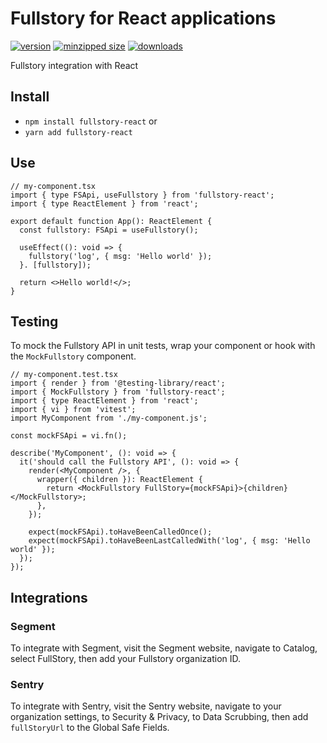 # Fullstory for React applications

[![version](https://img.shields.io/npm/v/fullstory-react.svg)](https://www.npmjs.com/package/fullstory-react)
[![minzipped size](https://img.shields.io/bundlephobia/minzip/fullstory-react.svg)](https://www.npmjs.com/package/fullstory-react)
[![downloads](https://img.shields.io/npm/dt/fullstory-react.svg)](https://www.npmjs.com/package/fullstory-react)

Fullstory integration with React

## Install

- `npm install fullstory-react` or
- `yarn add fullstory-react`

## Use

```tsx
// my-component.tsx
import { type FSApi, useFullstory } from 'fullstory-react';
import { type ReactElement } from 'react';

export default function App(): ReactElement {
  const fullstory: FSApi = useFullstory();

  useEffect((): void => {
    fullstory('log', { msg: 'Hello world' });
  }. [fullstory]);

  return <>Hello world!</>;
}
```

## Testing

To mock the Fullstory API in unit tests, wrap your component or hook with the
`MockFullstory` component.

```tsx
// my-component.test.tsx
import { render } from '@testing-library/react';
import { MockFullstory } from 'fullstory-react';
import { type ReactElement } from 'react';
import { vi } from 'vitest';
import MyComponent from './my-component.js';

const mockFSApi = vi.fn();

describe('MyComponent', (): void => {
  it('should call the Fullstory API', (): void => {
    render(<MyComponent />, {
      wrapper({ children }): ReactElement {
        return <MockFullstory FullStory={mockFSApi}>{children}</MockFullstory>;
      },
    });

    expect(mockFSApi).toHaveBeenCalledOnce();
    expect(mockFSApi).toHaveBeenLastCalledWith('log', { msg: 'Hello world' });
  });
});
```

## Integrations

### Segment

To integrate with Segment, visit the Segment website, navigate to Catalog,
select FullStory, then add your Fullstory organization ID.

### Sentry

To integrate with Sentry, visit the Sentry website, navigate to your
organization settings, to Security & Privacy, to Data Scrubbing, then add
`fullStoryUrl` to the Global Safe Fields.
